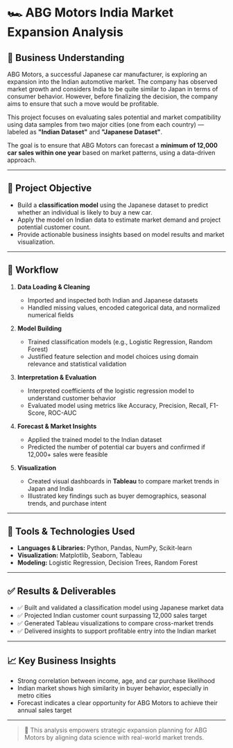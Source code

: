 # 🏎️ ABG Motors India Market Expansion Analysis

## 📅 Business Understanding

ABG Motors, a successful Japanese car manufacturer, is exploring an expansion into the Indian automotive market. The company has observed market growth and considers India to be quite similar to Japan in terms of consumer behavior. However, before finalizing the decision, the company aims to ensure that such a move would be profitable.

This project focuses on evaluating sales potential and market compatibility using data samples from two major cities (one from each country) — labeled as **"Indian Dataset"** and **"Japanese Dataset"**.

The goal is to ensure that ABG Motors can forecast a **minimum of 12,000 car sales within one year** based on market patterns, using a data-driven approach.

---

## 🎯 Project Objective

- Build a **classification model** using the Japanese dataset to predict whether an individual is likely to buy a new car.
- Apply the model on Indian data to estimate market demand and project potential customer count.
- Provide actionable business insights based on model results and market visualization.

---

## 🔄 Workflow

1. **Data Loading & Cleaning**  
   - Imported and inspected both Indian and Japanese datasets
   - Handled missing values, encoded categorical data, and normalized numerical fields

2. **Model Building**  
   - Trained classification models (e.g., Logistic Regression, Random Forest)
   - Justified feature selection and model choices using domain relevance and statistical validation

3. **Interpretation & Evaluation**  
   - Interpreted coefficients of the logistic regression model to understand customer behavior
   - Evaluated model using metrics like Accuracy, Precision, Recall, F1-Score, ROC-AUC

4. **Forecast & Market Insights**  
   - Applied the trained model to the Indian dataset
   - Predicted the number of potential car buyers and confirmed if 12,000+ sales were feasible

5. **Visualization**  
   - Created visual dashboards in **Tableau** to compare market trends in Japan and India
   - Illustrated key findings such as buyer demographics, seasonal trends, and purchase intent

---

## 🔧 Tools & Technologies Used

- **Languages & Libraries:** Python, Pandas, NumPy, Scikit-learn  
- **Visualization:** Matplotlib, Seaborn, Tableau  
- **Modeling:** Logistic Regression, Decision Trees, Random Forest  

---

## ✅ Results & Deliverables

- ✅ Built and validated a classification model using Japanese market data  
- ✅ Projected Indian customer count surpassing 12,000 sales target  
- ✅ Generated Tableau visualizations to compare cross-market trends  
- ✅ Delivered insights to support profitable entry into the Indian market

---

## 📈 Key Business Insights

- Strong correlation between income, age, and car purchase likelihood
- Indian market shows high similarity in buyer behavior, especially in metro cities
- Forecast indicates a clear opportunity for ABG Motors to achieve their annual sales target

---

> 🌊 This analysis empowers strategic expansion planning for ABG Motors by aligning data science with real-world market trends.

